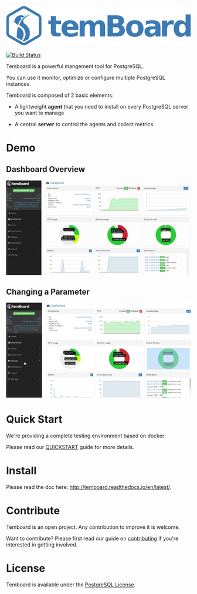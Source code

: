 
![Temboard](doc/temboard.png)

[![Build Status](https://travis-ci.org/dalibo/temboard.svg?branch=master)](https://travis-ci.org/dalibo/temboard)

Temboard is a powerful mangement tool for PostgreSQL. 

You can use it monitor, optimize or configure multiple PostgreSQL instances.

Temboard is composed of 2 basic elements:

* A lightweight **agent** that you need to install on every PostgreSQL server 
  you want to manage

* A central **server** to control the agents and collect metrics

# Demo

## Dashboard Overview 

![Demo Dashboard](doc/demo_dashboard.gif)

## Changing a Parameter

![Demo Settings](doc/demo_settings.gif)

# Quick Start

We're providing a complete testing environment based on docker:

Please read our [QUICKSTART](QUICKSTART.md) guide for more details.

# Install 

Please read the doc here: <http://temboard.readthedocs.io/en/latest/>.

# Contribute

Temboard is an open project. Any contribution to improve it is welcome. 

Want to contribute? Please first read our guide on [contributing](CONTRIBUTING.md) if you're interested in getting involved.

# License

Temboard is available under the [PostgreSQL License](LICENSE).

